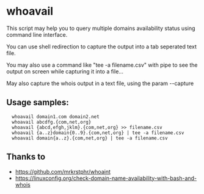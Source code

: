 # whoavail

This script may help you to query multiple domains availability status using command line interface.

You can use shell redirection to capture the output into a tab seperated text file.

You may also use a command like "tee -a filename.csv" with pipe to see the output on screen while capturing it into a file...

May also capture the whois output in a text file, using the param --capture

## Usage samples:

```
  whoavail domain1.com domain2.net
  whoavail abcdfg.{com,net,org}
  whoavail {abcd,efgh,jklm}.{com,net,org} >> filename.csv
  whoavail {a..z}domain{0..9}.{com,net,org} | tee -a filename.csv
  whoavail domain{a..z}.{com,net,org} | tee -a filename.csv
```

## Thanks to

* https://github.com/mrkrstphr/whoaint
* https://linuxconfig.org/check-domain-name-availability-with-bash-and-whois
